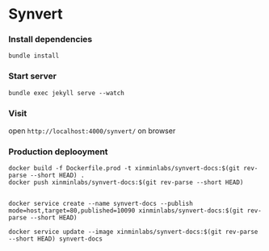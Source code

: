# Synvert

### Install dependencies

```
bundle install
```

### Start server

```
bundle exec jekyll serve --watch
```

### Visit

open `http://localhost:4000/synvert/` on browser

### Production deplooyment

```
docker build -f Dockerfile.prod -t xinminlabs/synvert-docs:$(git rev-parse --short HEAD) .
docker push xinminlabs/synvert-docs:$(git rev-parse --short HEAD)


docker service create --name synvert-docs --publish mode=host,target=80,published=10090 xinminlabs/synvert-docs:$(git rev-parse --short HEAD)

docker service update --image xinminlabs/synvert-docs:$(git rev-parse --short HEAD) synvert-docs
```
